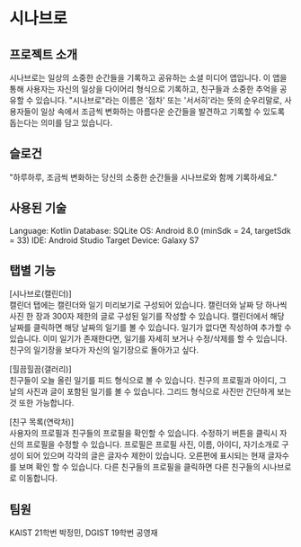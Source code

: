 # 시나브로

## 프로젝트 소개
시나브로는 일상의 소중한 순간들을 기록하고 공유하는 소셜 미디어 앱입니다. 이 앱을 통해 사용자는 자신의 일상을 다이어리 형식으로 기록하고, 친구들과 소중한 추억을 공유할 수 있습니다. "시나브로"라는 이름은 '점차' 또는 '서서히'라는 뜻의 순우리말로, 사용자들이 일상 속에서 조금씩 변화하는 아름다운 순간들을 발견하고 기록할 수 있도록 돕는다는 의미를 담고 있습니다.

## 슬로건
"하루하루, 조금씩 변화하는 당신의 소중한 순간들을 시나브로와 함께 기록하세요."

## 사용된 기술
Language: Kotlin
Database: SQLite
OS: Android 8.0 (minSdk = 24, targetSdk = 33)
IDE: Android Studio
Target Device: Galaxy S7

## 탭별 기능
[시나브로(캘린더)]   
캘린더 탭에는 캘린더와 일기 미리보기로 구성되어 있습니다. 캘린더와 날짜 당 하나씩 사진 한 장과 300자 제한의 글로 구성된 일기를 작성할 수 있습니다. 캘린더에서 해당 날짜를 클릭하면 해당 날짜의 일기를 볼 수 있습니다. 일기가 없다면 작성하여 추가할 수 있습니다. 이미 일기가 존재한다면, 일기를 자세히 보거나 수정/삭제를 할 수 있습니다. 친구의 일기장을 보다가 자신의 일기장으로 돌아가고 싶다.

[힐끔힐끔(갤러리)]   
친구들이 오늘 올린 일기를 피드 형식으로 볼 수 있습니다. 친구의 프로필과 아이디, 그날의 사진과 글이 포함된 일기를 볼 수 있습니다.  그리드 형식으로 사진만 간단하게 보는 것 또한 가능합니다.

[친구 목록(연락처)]    
사용자의 프로필과 친구들의 프로필을 확인할 수 있습니다. 수정하기 버튼을 클릭시 자신의 프로필을 수정할 수 있습니다. 프로필은 프로필 사진, 이름, 아이디, 자기소개로 구성이 되어 있으며 각각의 글은 글자수 제한이 있습니다. 오른편에 표시되는 현재 글자수를 보며 확인 할 수 있습니다. 다른 친구들의 프로필을 클릭하면 다른 친구들의 시나브로로 이동합니다.

## 팀원
KAIST 21학번 박정민, DGIST 19학번 공영재
